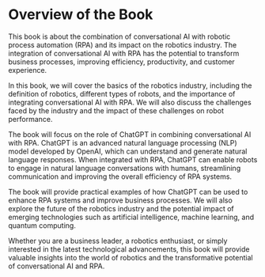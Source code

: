 Overview of the Book
==================================

This book is about the combination of conversational AI with robotic process automation (RPA) and its impact on the robotics industry. The integration of conversational AI with RPA has the potential to transform business processes, improving efficiency, productivity, and customer experience.

In this book, we will cover the basics of the robotics industry, including the definition of robotics, different types of robots, and the importance of integrating conversational AI with RPA. We will also discuss the challenges faced by the industry and the impact of these challenges on robot performance.

The book will focus on the role of ChatGPT in combining conversational AI with RPA. ChatGPT is an advanced natural language processing (NLP) model developed by OpenAI, which can understand and generate natural language responses. When integrated with RPA, ChatGPT can enable robots to engage in natural language conversations with humans, streamlining communication and improving the overall efficiency of RPA systems.

The book will provide practical examples of how ChatGPT can be used to enhance RPA systems and improve business processes. We will also explore the future of the robotics industry and the potential impact of emerging technologies such as artificial intelligence, machine learning, and quantum computing.

Whether you are a business leader, a robotics enthusiast, or simply interested in the latest technological advancements, this book will provide valuable insights into the world of robotics and the transformative potential of conversational AI and RPA.
